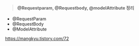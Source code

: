 ><h4>@Requestparam, @Requestbody, @modelAttribute 정리</h4>
- @RequestParam
- @RequestBody
- @ModelAttribute

https://mangkyu.tistory.com/72